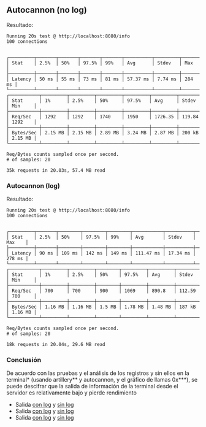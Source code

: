 ## Autocannon (no log)

Resultado:

```
Running 20s test @ http://localhost:8080/info
100 connections


┌─────────┬───────┬───────┬───────┬───────┬──────────┬─────────┬────────┐
│ Stat    │ 2.5%  │ 50%   │ 97.5% │ 99%   │ Avg      │ Stdev   │ Max    │
├─────────┼───────┼───────┼───────┼───────┼──────────┼─────────┼────────┤
│ Latency │ 50 ms │ 55 ms │ 73 ms │ 81 ms │ 57.37 ms │ 7.74 ms │ 284 ms │
└─────────┴───────┴───────┴───────┴───────┴──────────┴─────────┴────────┘
┌───────────┬─────────┬─────────┬─────────┬─────────┬─────────┬────────┬─────────┐
│ Stat      │ 1%      │ 2.5%    │ 50%     │ 97.5%   │ Avg     │ Stdev  │ Min     │
├───────────┼─────────┼─────────┼─────────┼─────────┼─────────┼────────┼─────────┤
│ Req/Sec   │ 1292    │ 1292    │ 1740    │ 1950    │ 1726.35 │ 119.84 │ 1292    │
├───────────┼─────────┼─────────┼─────────┼─────────┼─────────┼────────┼─────────┤
│ Bytes/Sec │ 2.15 MB │ 2.15 MB │ 2.89 MB │ 3.24 MB │ 2.87 MB │ 200 kB │ 2.15 MB │
└───────────┴─────────┴─────────┴─────────┴─────────┴─────────┴────────┴─────────┘

Req/Bytes counts sampled once per second.
# of samples: 20

35k requests in 20.03s, 57.4 MB read
```

### Autocannon (log)

Resultado:

```
Running 20s test @ http://localhost:8080/info
100 connections


┌─────────┬───────┬────────┬────────┬────────┬───────────┬──────────┬────────┐
│ Stat    │ 2.5%  │ 50%    │ 97.5%  │ 99%    │ Avg       │ Stdev    │ Max    │
├─────────┼───────┼────────┼────────┼────────┼───────────┼──────────┼────────┤
│ Latency │ 90 ms │ 109 ms │ 142 ms │ 149 ms │ 111.47 ms │ 17.34 ms │ 278 ms │
└─────────┴───────┴────────┴────────┴────────┴───────────┴──────────┴────────┘
┌───────────┬─────────┬─────────┬────────┬─────────┬─────────┬────────┬─────────┐
│ Stat      │ 1%      │ 2.5%    │ 50%    │ 97.5%   │ Avg     │ Stdev  │ Min     │
├───────────┼─────────┼─────────┼────────┼─────────┼─────────┼────────┼─────────┤
│ Req/Sec   │ 700     │ 700     │ 900    │ 1069    │ 890.8   │ 112.59 │ 700     │
├───────────┼─────────┼─────────┼────────┼─────────┼─────────┼────────┼─────────┤
│ Bytes/Sec │ 1.16 MB │ 1.16 MB │ 1.5 MB │ 1.78 MB │ 1.48 MB │ 187 kB │ 1.16 MB │
└───────────┴─────────┴─────────┴────────┴─────────┴─────────┴────────┴─────────┘

Req/Bytes counts sampled once per second.
# of samples: 20

18k requests in 20.04s, 29.6 MB read
```

### Conclusión

De acuerdo con las pruebas y el análisis de los registros y sin ellos en la terminal\* (usando artillery** y autocannon, y el gráfico de llamas 0x\***), se puede descifrar que la salida de información de la terminal desde el servidor es relativamente bajo y pierde rendimiento

- Salida [con log](info-log-v8.txt) y [sin log](info-nolog-v8.txt)
- Salida [con log](artillery-log.txt) y [sin log](artillery-nolog.txt)
- Salida [con log](benchmark-log/flamegraph.html) y [sin log](benchmark-nolog/flamegraph.html)

